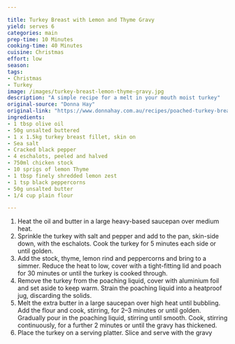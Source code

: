 ```yaml
---

title: Turkey Breast with Lemon and Thyme Gravy
yield: serves 6
categories: main
prep-time: 10 Minutes
cooking-time: 40 Minutes
cuisine: Christmas
effort: low
season:
tags:
- Christmas
- Turkey
image: /images/turkey-breast-lemon-thyme-gravy.jpg
description: "A simple recipe for a melt in your mouth moist turkey"
original-source: "Donna Hay"
original-link: "https://www.donnahay.com.au/recipes/poached-turkey-breast-with-lemon-and-thyme-gravy"
ingredients:
- 1 tbsp olive oil
- 50g unsalted buttered
- 1 x 1.5kg turkey breast fillet, skin on
- Sea salt
- Cracked black pepper
- 4 eschalots, peeled and halved
- 750ml chicken stock
- 10 sprigs of lemon Thyme
- 1 tbsp finely shredded lemon zest
- 1 tsp black peppercorns
- 50g unsalted butter
- 1/4 cup plain flour

---
```


1. Heat the oil and butter in a large heavy-based saucepan over medium heat.
2. Sprinkle the turkey with salt and pepper and add to the pan, skin-side down, with the eschalots. Cook the turkey for 5 minutes each side or until golden.
3. Add the stock, thyme, lemon rind and peppercorns and bring to a simmer. Reduce the heat to low, cover with a tight-fitting lid and poach for 30 minutes or until the turkey is cooked through.
4. Remove the turkey from the poaching liquid, cover with aluminium foil and set aside to keep warm. Strain the poaching liquid into a heatproof jug, discarding the solids.
5. Melt the extra butter in a large saucepan over high heat until bubbling. Add the flour and cook, stirring, for 2–3 minutes or until golden. Gradually pour in the poaching liquid, stirring until smooth. Cook, stirring continuously, for a further 2 minutes or until the gravy has thickened.
6. Place the turkey on a serving platter. Slice and serve with the gravy
